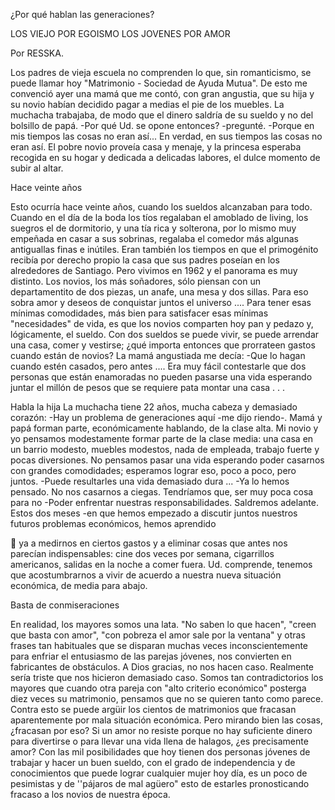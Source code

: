 ---
---
¿Por qué hablan las generaciones? 

LOS VIEJO POR EGOISMO LOS JOVENES POR AMOR 

Por RESSKA. 

Los padres de vieja escuela no comprenden lo que, sin romanticismo, se puede llamar 
hoy "Matrimonio - Sociedad de Ayuda Mutua". De esto me convenció ayer una mamá que 
me contó, con gran angustia, que su hija y su novio habían decidido pagar a medias el 
pie de los muebles. La muchacha trabajaba, de modo que el dinero saldría de su sueldo 
y no del bolsillo de papá. -Por qué Ud. se opone entonces? -pregunté. -Porque en mis 
tiempos las cosas no eran así... En verdad, en sus tiempos las cosas no eran así. El pobre 
novio proveía casa y menaje, y la princesa esperaba recogida en su hogar y dedicada a 
delicadas labores, el dulce momento de subir al altar. 

Hace veinte años 

Esto ocurría hace veinte años, cuando los sueldos alcanzaban para todo. Cuando en el 
día de la boda los tíos regalaban el amoblado de living, los suegros el de dormitorio, y 
una tía rica y solterona, por lo mismo muy empeñada en casar a sus sobrinas, regalaba 
el comedor más algunas antiguallas finas e inútiles. Eran también los tiempos en que el 
primogénito recibía por derecho propio la casa que sus padres poseían en los 
alrededores de Santiago. Pero vivimos en 1962 y el panorama es muy distinto. Los 
novios, los más soñadores, sólo piensan con un departamentito de dos piezas, un anafe, 
una mesa y dos sillas. Para eso sobra amor y deseos de conquistar juntos el universo .... 
Para tener esas mínimas comodidades, más bien para satisfacer esas mínimas 
"necesidades" de vida, es que los novios comparten hoy pan y pedazo y, lógicamente, el 
sueldo. Con dos sueldos se puede vivir, se puede arrendar una casa, comer y vestirse; 
¿qué importa entonces que prorrateen gastos cuando están de novios? La mamá 
angustiada me decía: -Que lo hagan cuando estén casados, pero antes .... Era muy fácil 
contestarle que dos personas que están enamoradas no pueden pasarse una vida 
esperando juntar el millón de pesos que se requiere pata montar una casa . . . 

Habla la hija La muchacha tiene 22 años, mucha cabeza y demasiado corazón: -Hay un 
problema de generaciones aquí -me dijo riendo-. Mamá y papá forman parte, 
económicamente hablando, de la clase alta. Mi novio y yo pensamos modestamente 
formar parte de la clase media: una casa en un barrio modesto, muebles modestos, 
nada de empleada, trabajo fuerte y pocas diversiones. No pensamos pasar una vida 
esperando poder casarnos con grandes comodidades; esperamos lograr eso, poco a 
poco, pero juntos. -Puede resultarles una vida demasiado dura ... -Ya lo hemos pensado. 
No nos casarnos a ciegas. Tendríamos que, ser muy poca cosa para no -Poder enfrentar 
nuestras responsabilidades. Saldremos adelante. Estos dos meses -en que hemos 
empezado a discutir juntos nuestros futuros problemas económicos, hemos aprendido 


ya a medirnos en ciertos gastos y a eliminar cosas que antes nos parecían 
indispensables: cine dos veces por semana, cigarrillos americanos, salidas en la noche 
a comer fuera. Ud. comprende, tenemos que acostumbrarnos a vivir de acuerdo a 
nuestra nueva situación económica, de media para abajo. 

Basta de conmiseraciones 

En realidad, los mayores somos una lata. "No saben lo que hacen", "creen que basta con 
amor", "con pobreza el amor sale por la ventana" y otras frases tan habituales que se 
disparan muchas veces inconscientemente para enfriar el entusiasmo de las parejas 
jóvenes, nos convierten en fabricantes de obstáculos. A Dios gracias, no nos hacen 
caso. Realmente sería triste que nos hicieron demasiado caso. Somos tan 
contradictorios los mayores que cuando otra pareja con "alto criterio económico" 
posterga diez veces su matrimonio, pensamos que no se quieren tanto como parece. 
Contra esto se puede argüir los cientos de matrimonios que fracasan aparentemente 
por mala situación económica. Pero mirando bien las cosas, ¿fracasan por eso? Si un 
amor no resiste porque no hay suficiente dinero para divertirse o para llevar una vida 
llena de halagos, ¿es precisamente amor? Con las mil posibilidades que hoy tienen dos 
personas jóvenes de trabajar y hacer un buen sueldo, con el grado de independencia y 
de conocimientos que puede lograr cualquier mujer hoy día, es un poco de pesimistas y 
de ''pájaros de mal agüero" esto de estarles pronosticando fracaso a los novios de 
nuestra época. 


